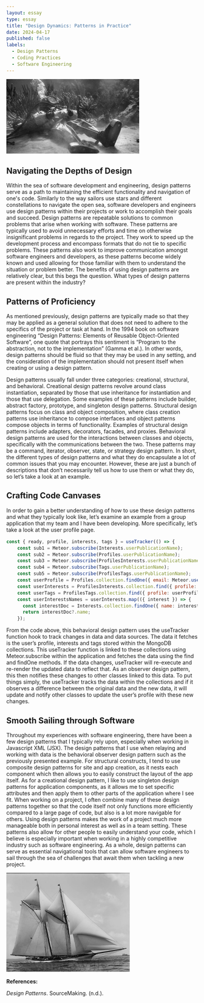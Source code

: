 ```yaml
---
layout: essay
type: essay
title: "Design Dynamics: Patterns in Practice"
date: 2024-04-17
published: false
labels:
  - Design Patterns
  - Coding Practices
  - Software Engineering
---
```


<img width="350px" 
     class="rounded float-start pe-4" 
     src="../img/dynamics/chill-diving-suit.jpeg" >

## Navigating the Depths of Design

Within the sea of software development and engineering, design patterns serve as a path to maintaining the efficient functionality and navigation of one's code. Similarly to the way sailors use stars and different constellations to navigate the open sea, software developers and engineers use design patterns within their projects or work to accomplish their goals and succeed. Design patterns are repeatable solutions to common problems that arise when working with software. These patterns are typically used to avoid unnecessary efforts and time on otherwise insignificant problems in regards to the project. They work to speed up the development process and encompass formats that do not tie to specific problems. These patterns also work to improve communication amongst software engineers and developers, as these patterns become widely known and used allowing for those familiar with them to understand the situation or problem better. The benefits of using design patterns are relatively clear, but this begs the question. What types of design patterns are present within the industry?

## Patterns of Proficiency

As mentioned previously, design patterns are typically made so that they may be applied as a general solution that does not need to adhere to the specifics of the project or task at hand. In the 1994 book on software engineering “Design Patterns: Elements of Reusable Object-Oriented Software”, one quote that portrays this sentiment is “Program to the abstraction, not to the implementation” (Gamma et al.). In other words, design patterns should be fluid so that they may be used in any setting, and the consideration of the implementation should not present itself when creating or using a design pattern. 

Design patterns usually fall under three categories: creational, structural, and behavioral. Creational design patterns revolve around class instantiation, separated by those that use inheritance for instantiation and those that use delegation. Some examples of these patterns include builder, abstract factory, prototype, and singleton design patterns. Structural design patterns focus on class and object composition, where class creation patterns use inheritance to compose interfaces and object patterns compose objects in terms of functionality. Examples of structural design patterns include adapters, decorators, facades, and proxies. Behavioral design patterns are used for the interactions between classes and objects, specifically with the communications between the two. These patterns may be a command, iterator, observer, state, or strategy design pattern. In short, the different types of design patterns and what they do encapsulate a lot of common issues that you may encounter. However, these are just a bunch of descriptions that don’t necessarily tell us how to use them or what they do, so let’s take a look at an example.


## Crafting Code Canvases

In order to gain a better understanding of how to use these design patterns and what they typically look like, let’s examine an example from a group application that my team and I have been developing. More specifically, let’s take a look at the user profile page.

```jsx
const { ready, profile, interests, tags } = useTracker(() => {
    const sub1 = Meteor.subscribe(Interests.userPublicationName);
    const sub2 = Meteor.subscribe(Profiles.userPublicationName);
    const sub3 = Meteor.subscribe(ProfilesInterests.userPublicationName);
    const sub4 = Meteor.subscribe(Tags.userPublicationName);
    const sub5 = Meteor.subscribe(ProfilesTags.userPublicationName);
    const userProfile = Profiles.collection.findOne({ email: Meteor.user()?.username });
    const userInterests = ProfilesInterests.collection.find({ profile: userProfile?.email }).fetch();
    const userTags = ProfilesTags.collection.find({ profile: userProfile?.email }).fetch();
    const userInterestsNames = userInterests.map(({ interest }) => {
      const interestDoc = Interests.collection.findOne({ name: interest });
      return interestDoc?.name;
    });
```

From the code above, this behavioral design pattern uses the useTracker function hook to track changes in data and data sources. The data it fetches is the user’s profile, interests and tags stored within the MongoDB collections. This useTracker function is linked to these collections using Meteor.subscribe within the application and fetches the data using the find and findOne methods. If the data changes, useTracker will re-execute and re-render the updated data to reflect that. As an observer design pattern, this then notifies these changes to other classes linked to this data. To put things simply, the useTracker tracks the data within the collections and if it observes a difference between the original data and the new data, it will update and notify other classes to update the user’s profile with these new changes.

## Smooth Sailing through Software 

Throughout my experiences with software engineering, there have been a few design patterns that I typically rely upon, especially when working in Javascript XML (JSX). The design patterns that I use when relaying and working with data is the behavioral observer design pattern such as the previously presented example. For structural constructs, I tend to use composite design patterns for site and app creation, as it nests each component which then allows you to easily construct the layout of the app itself. As for a creational design pattern, I like to use singleton design patterns for application components, as it allows me to set specific attributes and then apply them to other parts of the application where I see fit. When working on a project, I often combine many of these design patterns together so that the code itself not only functions more efficiently compared to a large page of code, but also is a lot more navigable for others. Using design patterns makes the work of a project much more manageable both in personal interest as well as in a team setting. These patterns also allow for other people to easily understand your code, which I believe is especially important when working in a highly competitive industry such as software engineering. As a whole, design patterns can serve as essential navigational tools that can allow software engineers to sail through the sea of challenges that await them when tackling a new project.

<img width="325px" 
     class="rounded float-start pe-4" 
     src="../img/dynamics/sailboat.jpg" >

__References:__ 

_Design Patterns_. SourceMaking. (n.d.).
